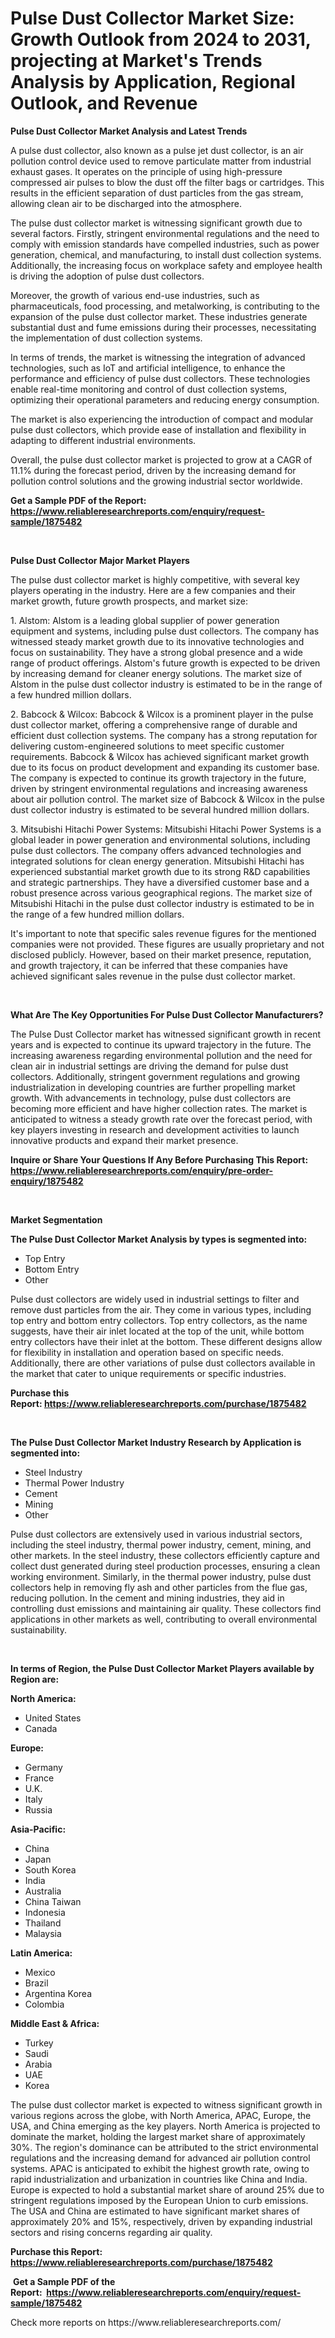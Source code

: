 <p><h1>Pulse Dust Collector Market Size: Growth Outlook from 2024 to 2031, projecting at Market's Trends Analysis by Application, Regional Outlook, and Revenue</h1></p><p><strong>Pulse Dust Collector Market Analysis and Latest Trends</strong></p>
<p><p>A pulse dust collector, also known as a pulse jet dust collector, is an air pollution control device used to remove particulate matter from industrial exhaust gases. It operates on the principle of using high-pressure compressed air pulses to blow the dust off the filter bags or cartridges. This results in the efficient separation of dust particles from the gas stream, allowing clean air to be discharged into the atmosphere.</p><p>The pulse dust collector market is witnessing significant growth due to several factors. Firstly, stringent environmental regulations and the need to comply with emission standards have compelled industries, such as power generation, chemical, and manufacturing, to install dust collection systems. Additionally, the increasing focus on workplace safety and employee health is driving the adoption of pulse dust collectors.</p><p>Moreover, the growth of various end-use industries, such as pharmaceuticals, food processing, and metalworking, is contributing to the expansion of the pulse dust collector market. These industries generate substantial dust and fume emissions during their processes, necessitating the implementation of dust collection systems.</p><p>In terms of trends, the market is witnessing the integration of advanced technologies, such as IoT and artificial intelligence, to enhance the performance and efficiency of pulse dust collectors. These technologies enable real-time monitoring and control of dust collection systems, optimizing their operational parameters and reducing energy consumption.</p><p>The market is also experiencing the introduction of compact and modular pulse dust collectors, which provide ease of installation and flexibility in adapting to different industrial environments.</p><p>Overall, the pulse dust collector market is projected to grow at a CAGR of 11.1% during the forecast period, driven by the increasing demand for pollution control solutions and the growing industrial sector worldwide.</p></p>
<p><strong>Get a Sample PDF of the Report:&nbsp; <a href="https://www.reliableresearchreports.com/enquiry/request-sample/1875482">https://www.reliableresearchreports.com/enquiry/request-sample/1875482</a></strong></p>
<p>&nbsp;</p>
<p><strong>Pulse Dust Collector Major Market Players</strong></p>
<p><p>The pulse dust collector market is highly competitive, with several key players operating in the industry. Here are a few companies and their market growth, future growth prospects, and market size:</p><p>1. Alstom: Alstom is a leading global supplier of power generation equipment and systems, including pulse dust collectors. The company has witnessed steady market growth due to its innovative technologies and focus on sustainability. They have a strong global presence and a wide range of product offerings. Alstom's future growth is expected to be driven by increasing demand for cleaner energy solutions. The market size of Alstom in the pulse dust collector industry is estimated to be in the range of a few hundred million dollars.</p><p>2. Babcock & Wilcox: Babcock & Wilcox is a prominent player in the pulse dust collector market, offering a comprehensive range of durable and efficient dust collection systems. The company has a strong reputation for delivering custom-engineered solutions to meet specific customer requirements. Babcock & Wilcox has achieved significant market growth due to its focus on product development and expanding its customer base. The company is expected to continue its growth trajectory in the future, driven by stringent environmental regulations and increasing awareness about air pollution control. The market size of Babcock & Wilcox in the pulse dust collector industry is estimated to be several hundred million dollars.</p><p>3. Mitsubishi Hitachi Power Systems: Mitsubishi Hitachi Power Systems is a global leader in power generation and environmental solutions, including pulse dust collectors. The company offers advanced technologies and integrated solutions for clean energy generation. Mitsubishi Hitachi has experienced substantial market growth due to its strong R&D capabilities and strategic partnerships. They have a diversified customer base and a robust presence across various geographical regions. The market size of Mitsubishi Hitachi in the pulse dust collector industry is estimated to be in the range of a few hundred million dollars.</p><p>It's important to note that specific sales revenue figures for the mentioned companies were not provided. These figures are usually proprietary and not disclosed publicly. However, based on their market presence, reputation, and growth trajectory, it can be inferred that these companies have achieved significant sales revenue in the pulse dust collector market.</p></p>
<p>&nbsp;</p>
<p><strong>What Are The Key Opportunities For Pulse Dust Collector Manufacturers?</strong></p>
<p><p>The Pulse Dust Collector market has witnessed significant growth in recent years and is expected to continue its upward trajectory in the future. The increasing awareness regarding environmental pollution and the need for clean air in industrial settings are driving the demand for pulse dust collectors. Additionally, stringent government regulations and growing industrialization in developing countries are further propelling market growth. With advancements in technology, pulse dust collectors are becoming more efficient and have higher collection rates. The market is anticipated to witness a steady growth rate over the forecast period, with key players investing in research and development activities to launch innovative products and expand their market presence.</p></p>
<p><strong>Inquire or Share Your Questions If Any Before Purchasing This Report: <a href="https://www.reliableresearchreports.com/enquiry/pre-order-enquiry/1875482">https://www.reliableresearchreports.com/enquiry/pre-order-enquiry/1875482</a></strong></p>
<p>&nbsp;</p>
<p><strong>Market Segmentation</strong></p>
<p><strong>The Pulse Dust Collector Market Analysis by types is segmented into:</strong></p>
<p><ul><li>Top Entry</li><li>Bottom Entry</li><li>Other</li></ul></p>
<p><p>Pulse dust collectors are widely used in industrial settings to filter and remove dust particles from the air. They come in various types, including top entry and bottom entry collectors. Top entry collectors, as the name suggests, have their air inlet located at the top of the unit, while bottom entry collectors have their inlet at the bottom. These different designs allow for flexibility in installation and operation based on specific needs. Additionally, there are other variations of pulse dust collectors available in the market that cater to unique requirements or specific industries.</p></p>
<p><strong>Purchase this Report:&nbsp;<a href="https://www.reliableresearchreports.com/purchase/1875482">https://www.reliableresearchreports.com/purchase/1875482</a></strong></p>
<p>&nbsp;</p>
<p><strong>The Pulse Dust Collector Market Industry Research by Application is segmented into:</strong></p>
<p><ul><li>Steel Industry</li><li>Thermal Power Industry</li><li>Cement</li><li>Mining</li><li>Other</li></ul></p>
<p><p>Pulse dust collectors are extensively used in various industrial sectors, including the steel industry, thermal power industry, cement, mining, and other markets. In the steel industry, these collectors efficiently capture and collect dust generated during steel production processes, ensuring a clean working environment. Similarly, in the thermal power industry, pulse dust collectors help in removing fly ash and other particles from the flue gas, reducing pollution. In the cement and mining industries, they aid in controlling dust emissions and maintaining air quality. These collectors find applications in other markets as well, contributing to overall environmental sustainability.</p></p>
<p>&nbsp;</p>
<p><strong>In terms of Region, the Pulse Dust Collector Market Players available by Region are:</strong></p>
<p>
    <p> <strong> North America: </strong>
        <ul>
            <li>United States</li>
            <li>Canada</li>
        </ul>
        </p> 
    <p> <strong> Europe: </strong>
        <ul>
            <li>Germany</li>
            <li>France</li>
            <li>U.K.</li>
            <li>Italy</li>
            <li>Russia</li>
        </ul>
        </p> 
    <p> <strong> Asia-Pacific: </strong>
        <ul>
            <li>China</li>
            <li>Japan</li>
            <li>South Korea</li>
            <li>India</li>
            <li>Australia</li>
            <li>China Taiwan</li>
            <li>Indonesia</li>
            <li>Thailand</li>
            <li>Malaysia</li>
        </ul>
        </p> 
    <p> <strong> Latin America: </strong>
        <ul>
            <li>Mexico</li>
            <li>Brazil</li>
            <li>Argentina Korea</li>
            <li>Colombia</li>
        </ul>
        </p> 
    <p> <strong> Middle East & Africa: </strong>
        <ul>
            <li>Turkey</li>
            <li>Saudi</li>
            <li>Arabia</li>
            <li>UAE</li>
            <li>Korea</li>
        </ul>
    </p>
    </p>
<p><p>The pulse dust collector market is expected to witness significant growth in various regions across the globe, with North America, APAC, Europe, the USA, and China emerging as the key players. North America is projected to dominate the market, holding the largest market share of approximately 30%. The region's dominance can be attributed to the strict environmental regulations and the increasing demand for advanced air pollution control systems. APAC is anticipated to exhibit the highest growth rate, owing to rapid industrialization and urbanization in countries like China and India. Europe is expected to hold a substantial market share of around 25% due to stringent regulations imposed by the European Union to curb emissions. The USA and China are estimated to have significant market shares of approximately 20% and 15%, respectively, driven by expanding industrial sectors and rising concerns regarding air quality.</p></p>
<p><strong>Purchase this Report: <a href="https://www.reliableresearchreports.com/purchase/1875482">https://www.reliableresearchreports.com/purchase/1875482</a></strong></p>
<p>&nbsp;<strong>Get a Sample PDF of the Report:&nbsp;&nbsp;<a href="https://www.reliableresearchreports.com/enquiry/request-sample/1875482">https://www.reliableresearchreports.com/enquiry/request-sample/1875482</a></strong></p>
<p><strong></strong></p>
<p>Check more reports on https://www.reliableresearchreports.com/</p>